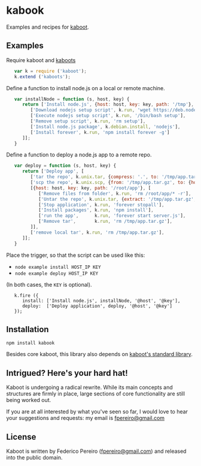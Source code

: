 # kabook

Examples and recipes for [kaboot](https://github.com/fpereiro/kaboot').

## Examples

Require kaboot and [kaboots](https://github.com/fpereiro/kaboots')

```javascript
   var k = require ('kaboot');
   k.extend ('kaboots');
```

Define a function to install node.js on a local or remote machine.

```javascript
   var installNode = function (s, host, key) {
      return ['Install node.js', {host: host, key: key, path: '/tmp'}, [
         ['Download nodejs setup script', k.run, 'wget https://deb.nodesource.com/setup'],
         ['Execute nodejs setup script', k.run, '/bin/bash setup'],
         ['Remove setup script', k.run, 'rm setup'],
         ['Install node.js package', k.debian.install, 'nodejs'],
         ['Install forever', k.run, 'npm install forever -g']
      ]];
   }
```

Define a function to deploy a node.js app to a remote repo.

```javascript
   var deploy = function (s, host, key) {
      return ['Deploy app', [
         ['tar the repo', k.unix.tar, {compress: '.', to: '/tmp/app.tar.gz'}],
         ['scp the repo', k.unix.scp, {from: '/tmp/app.tar.gz', to: {host: host, key: key, path: '/tmp'}}],
         [{host: host, key: key, path: '/root/app'}, [
            ['Remove files from folder', k.run, 'rm /root/app/* -r'],
            ['Untar the repo', k.unix.tar, {extract: '/tmp/app.tar.gz', to: '/root/app'}],
            ['Stop application', k.run, 'forever stopall'],
            ['Install packages', k.run, 'npm install'],
            ['run the app',      k.run, 'forever start server.js'],
            ['Remove tar',       k.run, 'rm /tmp/app.tar.gz'],
         ]],
         ['remove local tar', k.run, 'rm /tmp/app.tar.gz'],
      ]];
   }
```

Place the trigger, so that the script can be used like this:

- `node example install HOST_IP KEY`
- `node example deploy HOST_IP KEY`

(In both cases, the `KEY` is optional).

```
   k.fire ({
      install: ['Install node.js', installNode, '@host', '@key'],
      deploy:  ['Deploy application', deploy, '@host', '@key']
   });
```

## Installation

`npm install kabook`

Besides core kaboot, this library also depends on [kaboot's standard library](https://github.com/fpereiro/kaboots).

## Intrigued? Here's your hard hat!

Kaboot is undergoing a radical rewrite. While its main concepts and structures are firmly in place, large sections of core functionality are still being worked out.

If you are at all interested by what you've seen so far, I would love to hear your suggestions and requests: my email is fpereiro@gmail.com

## License

Kaboot is written by Federico Pereiro (fpereiro@gmail.com) and released into the public domain.
